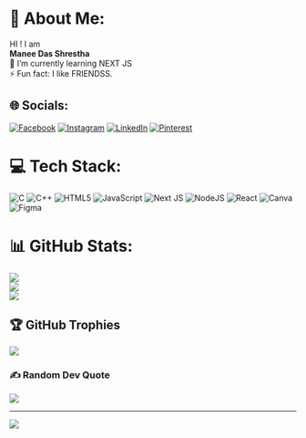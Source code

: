 # 💫 About Me:
HI ! I am <br>**Manee Das Shrestha**<br>🌱 I’m currently learning NEXT JS<br>⚡ Fun fact: I like FRIENDSS.


## 🌐 Socials:
[![Facebook](https://img.shields.io/badge/Facebook-%231877F2.svg?logo=Facebook&logoColor=white)](https://facebook.com/https://www.facebook.com/maneedas.shrestha/) [![Instagram](https://img.shields.io/badge/Instagram-%23E4405F.svg?logo=Instagram&logoColor=white)](https://instagram.com/xtha_manee) [![LinkedIn](https://img.shields.io/badge/LinkedIn-%230077B5.svg?logo=linkedin&logoColor=white)](https://linkedin.com/in/https://www.linkedin.com/in/manee-das-shrestha-b6b0b22a7/) [![Pinterest](https://img.shields.io/badge/Pinterest-%23E60023.svg?logo=Pinterest&logoColor=white)](https://pinterest.com/https://www.pinterest.com/shresthamaneedas852/) 

# 💻 Tech Stack:
![C](https://img.shields.io/badge/c-%2300599C.svg?style=for-the-badge&logo=c&logoColor=white) ![C++](https://img.shields.io/badge/c++-%2300599C.svg?style=for-the-badge&logo=c%2B%2B&logoColor=white) ![HTML5](https://img.shields.io/badge/html5-%23E34F26.svg?style=for-the-badge&logo=html5&logoColor=white) ![JavaScript](https://img.shields.io/badge/javascript-%23323330.svg?style=for-the-badge&logo=javascript&logoColor=%23F7DF1E) ![Next JS](https://img.shields.io/badge/Next-black?style=for-the-badge&logo=next.js&logoColor=white) ![NodeJS](https://img.shields.io/badge/node.js-6DA55F?style=for-the-badge&logo=node.js&logoColor=white) ![React](https://img.shields.io/badge/react-%2320232a.svg?style=for-the-badge&logo=react&logoColor=%2361DAFB) ![Canva](https://img.shields.io/badge/Canva-%2300C4CC.svg?style=for-the-badge&logo=Canva&logoColor=white) ![Figma](https://img.shields.io/badge/figma-%23F24E1E.svg?style=for-the-badge&logo=figma&logoColor=white)
# 📊 GitHub Stats:
![](https://github-readme-stats.vercel.app/api?username=maneedasshrestha&theme=dark&hide_border=false&include_all_commits=true&count_private=true)<br/>
![](https://github-readme-streak-stats.herokuapp.com/?user=maneedasshrestha&theme=dark&hide_border=false)<br/>
![](https://github-readme-stats.vercel.app/api/top-langs/?username=maneedasshrestha&theme=dark&hide_border=false&include_all_commits=true&count_private=true&layout=compact)

## 🏆 GitHub Trophies
![](https://github-profile-trophy.vercel.app/?username=maneedasshrestha&theme=radical&no-frame=false&no-bg=true&margin-w=4)

### ✍️ Random Dev Quote
![](https://quotes-github-readme.vercel.app/api?type=horizontal&theme=tokyonight)

---
[![](https://visitcount.itsvg.in/api?id=maneedasshrestha&icon=0&color=0)](https://visitcount.itsvg.in)

<!-- Proudly created with GPRM ( https://gprm.itsvg.in ) -->

